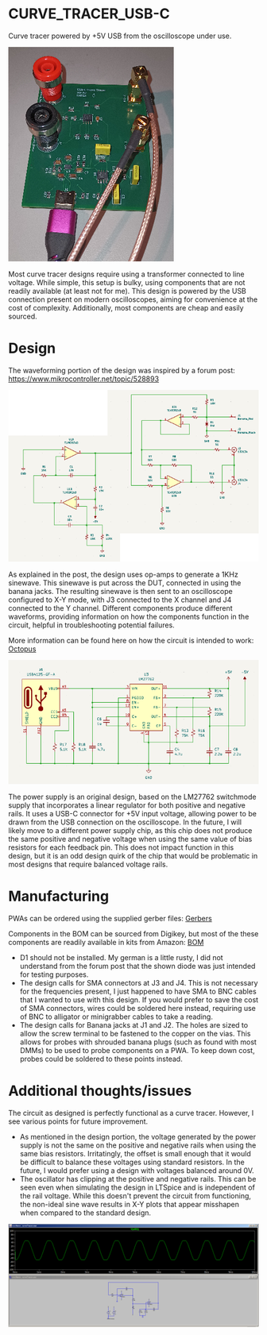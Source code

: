 # CURVE_TRACER_USB-C
Curve tracer powered by +5V USB from the oscilloscope under use. 

![Picture](img_curveTracer_revA0.png)

Most curve tracer designs require using a transformer connected to line voltage. While simple, this setup is bulky, using components that are not readily available (at least not for me). This design is powered by the USB connection present on modern oscilloscopes, aiming for convenience at the cost of complexity. Additionally, most components are cheap and easily sourced. 

# Design

The waveforming portion of the design was inspired by a forum post: https://www.mikrocontroller.net/topic/528893

![Schematic_waveforming](img_waveform.png)

As explained in the post, the design uses op-amps to generate a 1KHz sinewave. This sinewave is put across the DUT, connected in using the banana jacks. The resulting sinewave is then sent to an oscilloscope configured to X-Y mode, with J3 connected to the X channel and J4 connected to the Y channel. Different components produce different waveforms, providing information on how the components function in the circuit, helpful in troubleshooting potential failures. 

More information can be found here on how the circuit is intended to work: [Octopus](nl1975may.pdf)

![Schematic_power](img_power.png)

The power supply is an original design, based on the LM27762 switchmode supply that incorporates a linear regulator for both positive and negative rails. It uses a USB-C connector for +5V input voltage, allowing power to be drawn from the USB connection on the oscilloscope. In the future, I will likely move to a different power supply chip, as this chip does not produce the same positive and negative voltage when using the same value of bias resistors for each feedback pin. This does not impact function in this design, but it is an odd design quirk of the chip that would be problematic in most designs that require balanced voltage rails. 

# Manufacturing

PWAs can be ordered using the supplied gerber files: [Gerbers](gerbers_revA0.zip)

Components in the BOM can be sourced from Digikey, but most of the these components are readily available in kits from Amazon: [BOM](BOM_rA0.csv)

- D1 should not be installed. My german is a little rusty, I did not understand from the forum post that the shown diode was just intended for testing purposes. 
- The design calls for SMA connectors at J3 and J4. This is not necessary for the frequencies present, I just happened to have SMA to BNC cables that I wanted to use with this design. If you would prefer to save the cost of SMA connectors, wires could be soldered here instead, requiring use of BNC to alligator or minigrabber cables to take a reading.
- The design calls for Banana jacks at J1 and J2. The holes are sized to allow the screw terminal to be fastened to the copper on the vias. This allows for probes with shrouded banana plugs (such as found with most DMMs) to be used to probe components on a PWA. To keep down cost, probes could be soldered to these points instead.

# Additional thoughts/issues

The circuit as designed is perfectly functional as a curve tracer. However, I see various points for future improvement.

- As mentioned in the design portion, the voltage generated by the power supply is not the same on the positive and negative rails when using the same bias resistors. Irritatingly, the offset is small enough that it would be difficult to balance these voltages using standard resistors. In the future, I would prefer using a design with voltages balanced around 0V.
- The oscillator has clipping at the positive and negative rails. This can be seen even when simulating the design in LTSpice and is independent of the rail voltage. While this doesn't prevent the circuit from functioning, the non-ideal sine wave results in X-Y plots that appear misshapen when compared to the standard design. 

![img_sim](img_sim.png)
